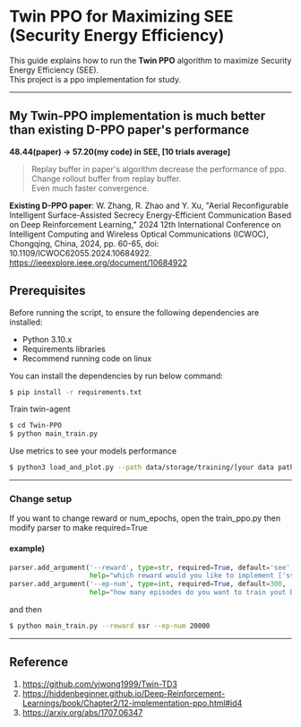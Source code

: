 # Twin PPO for Maximizing SEE (Security Energy Efficiency)

This guide explains how to run the **Twin PPO** algorithm to maximize Security Energy Efficiency (SEE).                      
This project is a ppo implementation for study.

----

****My Twin-PPO implementation is much better than existing D-PPO paper's performance****       
----
**48.44(paper) -> 57.20(my code) in SEE, [10 trials average]**                                     
>Replay buffer in paper's algorithm decrease the performance of ppo.                       
>Change rollout buffer from replay buffer.                
>Even much faster convergence.

**Existing D-PPO paper**: W. Zhang, R. Zhao and Y. Xu, "Aerial Reconfigurable Intelligent Surface-Assisted Secrecy Energy-Efficient Communication Based on Deep Reinforcement Learning," 2024 12th International Conference on Intelligent Computing and Wireless Optical Communications (ICWOC), Chongqing, China, 2024, pp. 60-65, doi: 10.1109/ICWOC62055.2024.10684922.                         
https://ieeexplore.ieee.org/document/10684922


## Prerequisites
Before running the script, to ensure the following dependencies are installed:
- Python 3.10.x
- Requirements libraries
- Recommend running code on linux

You can install the dependencies by run below command:

```bash
$ pip install -r requirements.txt
```
Train twin-agent
```bash
$ cd Twin-PPO
$ python main_train.py
```
Use metrics to see your models performance
```bash
$ python3 load_and_plot.py --path data/storage/training/[your data path] --ep-num [your episode]
```
---
### Change setup
If you want to change reward or num_epochs, open the train_ppo.py then modify parser to make required=True
#### example)
```python
parser.add_argument('--reward', type=str, required=True, default='see',
                    help="which reward would you like to implement ['ssr', 'see']")
parser.add_argument('--ep-num', type=int, required=True, default=300,
                    help="how many episodes do you want to train yout DRL")
```
and then 
```bash
$ python main_train.py --reward ssr --ep-num 20000
```
---
## Reference
1. https://github.com/yjwong1999/Twin-TD3
2. https://hiddenbeginner.github.io/Deep-Reinforcement-Learnings/book/Chapter2/12-implementation-ppo.html#id4
3. https://arxiv.org/abs/1707.06347
